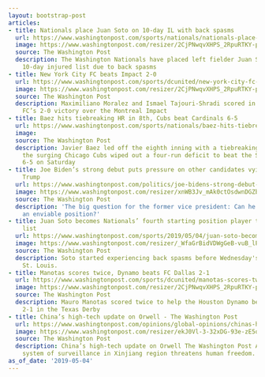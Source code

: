 ```yaml
---
layout: bootstrap-post
articles:
- title: Nationals place Juan Soto on 10-day IL with back spasms
  url: https://www.washingtonpost.com/sports/nationals/nationals-place-juan-soto-on-10-day-il-with-back-spasms/2019/05/04/34a75304-6ec8-11e9-bbe7-1c798fb80536_story.html
  image: https://www.washingtonpost.com/resizer/2CjPNwqvXHPS_2RpuRTKY-p3eVo=/1484x0/www.washingtonpost.com/pb/resources/img/twp-social-share.png
  source: The Washington Post
  description: The Washington Nationals have placed left fielder Juan Soto on the
    10-day injured list due to back spasms
- title: New York City FC beats Impact 2-0
  url: https://www.washingtonpost.com/sports/dcunited/new-york-city-fc-beats-impact-2-0/2019/05/04/063dfca4-6ec6-11e9-bbe7-1c798fb80536_story.html
  image: https://www.washingtonpost.com/resizer/2CjPNwqvXHPS_2RpuRTKY-p3eVo=/1484x0/www.washingtonpost.com/pb/resources/img/twp-social-share.png
  source: The Washington Post
  description: Maximiliano Moralez and Ismael Tajouri-Shradi scored in New York City
    FC’s 2-0 victory over the Montreal Impact
- title: Baez hits tiebreaking HR in 8th, Cubs beat Cardinals 6-5
  url: https://www.washingtonpost.com/sports/nationals/baez-hits-tiebreaking-hr-in-8th-cubs-beat-cardinals-6-5/2019/05/04/9a10091e-6ec5-11e9-bbe7-1c798fb80536_story.html
  image: 
  source: The Washington Post
  description: Javier Baez led off the eighth inning with a tiebreaking homer, and
    the surging Chicago Cubs wiped out a four-run deficit to beat the St. Louis Cardinals
    6-5 on Saturday
- title: Joe Biden’s strong debut puts pressure on other candidates vying to challenge
    Trump
  url: https://www.washingtonpost.com/politics/joe-bidens-strong-debut-puts-pressure-on-other-candidates-vying-to-challenge-trump/2019/05/04/f20a40c6-6d08-11e9-be3a-33217240a539_story.html
  image: https://www.washingtonpost.com/resizer/xnWB3Jv_mAk0ctOsdwnDGZbrFjo=/1484x0/arc-anglerfish-washpost-prod-washpost.s3.amazonaws.com/public/3GZY46TMKMI6TO7HDR4Y7OAFGY.jpg
  source: The Washington Post
  description: 'The big question for the former vice president: Can he hold on to
    an enviable position?'
- title: Juan Soto becomes Nationals’ fourth starting position player to hit injured
    list
  url: https://www.washingtonpost.com/sports/2019/05/04/juan-soto-becomes-nationals-fourth-starting-position-player-hit-injured-list/
  image: https://www.washingtonpost.com/resizer/_WfaGrBidVDWgGeB-vuB_lPvZRg=/1484x0/arc-anglerfish-washpost-prod-washpost.s3.amazonaws.com/public/SSN2B7THZEI6TJUYFKHYBDE47M.jpg
  source: The Washington Post
  description: Soto started experiencing back spasms before Wednesday's game against
    St. Louis.
- title: Manotas scores twice, Dynamo beats FC Dallas 2-1
  url: https://www.washingtonpost.com/sports/dcunited/manotas-scores-twice-dynamo-beats-fc-dallas-2-1/2019/05/04/c2856902-6ebb-11e9-bbe7-1c798fb80536_story.html
  image: https://www.washingtonpost.com/resizer/2CjPNwqvXHPS_2RpuRTKY-p3eVo=/1484x0/www.washingtonpost.com/pb/resources/img/twp-social-share.png
  source: The Washington Post
  description: Mauro Manotas scored twice to help the Houston Dynamo beat FC Dallas
    2-1 in the Texas Derby
- title: China’s high-tech update on Orwell - The Washington Post
  url: https://www.washingtonpost.com/opinions/global-opinions/chinas-high-tech-update-on-orwell/2019/05/04/1ba50eb6-6db8-11e9-be3a-33217240a539_story.html
  image: https://www.washingtonpost.com/resizer/ekJ0Vl-3-32xDG-93e-zE5ofGFg=/1484x0/arc-anglerfish-washpost-prod-washpost.s3.amazonaws.com/public/L2JEFTRXBEI6TJAA4SA36JSP3Q.jpg
  source: The Washington Post
  description: China’s high-tech update on Orwell The Washington Post A comprehensive
    system of surveillance in Xinjiang region threatens human freedom.
as_of_date: '2019-05-04'
---
```


